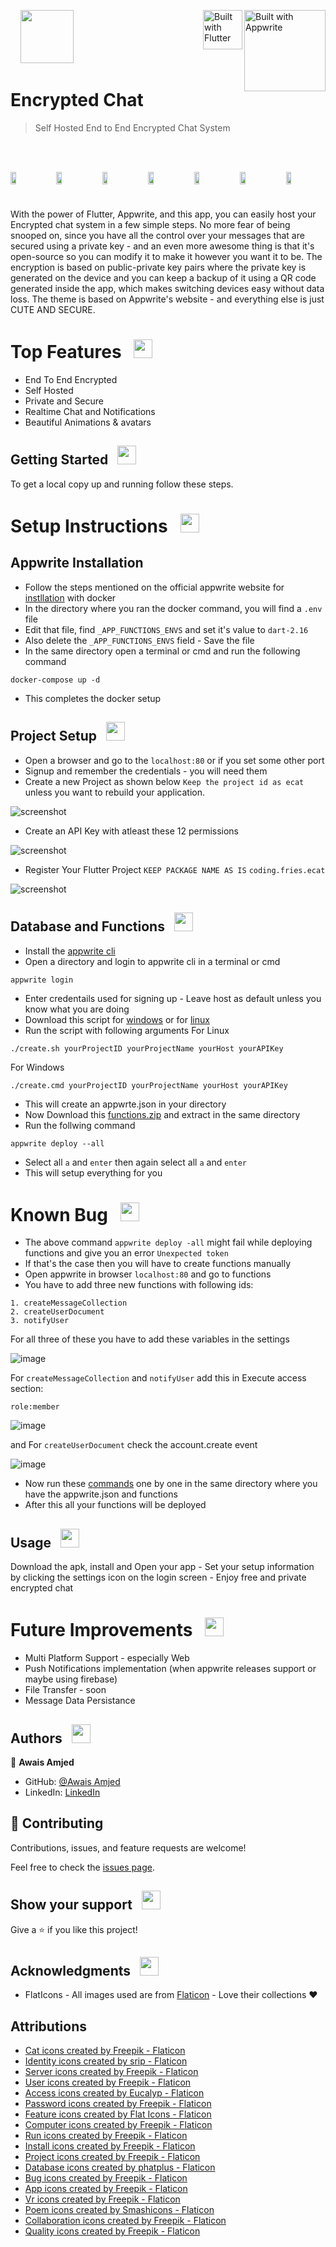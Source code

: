<img style="width: 130px;" src="https://appwrite.io/images-ee/press/badge-pink-box.svg" alt="Built with Appwrite" align="right"/>&nbsp;&nbsp;&nbsp;
<img style="height: 63px;" src="https://storage.googleapis.com/cms-storage-bucket/916809aa4c8f73ad70d2.svg" alt="Built with Flutter" align="right"/>
<img style="width: 85px" src="assets/images/logo.png" />

# Encrypted Chat

> Self Hosted End to End Encrypted Chat System

<br>
<br>
<p style="display: flex; align-items: start; gap: 10px">
  <img src="/resources/screenshot1.png" width="13.5%" />
  <img src="/resources/screenshot2.png" width="13.5%" />
  <img src="/resources/screenshot3.png" width="13.5%" />
  <img src="/resources/screenshot4.png" width="13.5%" />
  <img src="/resources/screenshot5.png" width="13.5%" />
  <img src="/resources/screenshot6.png" width="13.5%" />
  <img src="/resources/screenshot7.png" width="13.5%" />
</p>

#
With the power of Flutter, Appwrite, and this app, you can easily host your Encrypted chat system in a few simple steps. No more fear of being snooped on, since you have all the control over your messages that are secured using a private key - and an even more awesome thing is that it's open-source so you can modify it to make it however you want it to be. The encryption is based on public-private key pairs where the private key is generated on the device and you can keep a backup of it using a QR code generated inside the app, which makes switching devices easy without data loss. The theme is based on Appwrite's website - and everything else is just CUTE AND SECURE.

# Top Features &nbsp; <img src="./resources/medal.png" height="30" align="justify"/>

- End To End Encrypted
- Self Hosted
- Private and Secure
- Realtime Chat and Notifications
- Beautiful Animations & avatars

## Getting Started &nbsp; <img src="./resources/run.png" height="30" align="justify"/>

To get a local copy up and running follow these steps.

# Setup Instructions &nbsp; <img src="./resources/computer.png" height="30" align="justify"/>

## Appwrite Installation
- Follow the steps mentioned on the official appwrite website for [instllation](https://appwrite.io/docs/installation) with docker
- In the directory where you ran the docker command, you will find a `.env` file
- Edit that file, find `_APP_FUNCTIONS_ENVS` and set it's value to `dart-2.16`
- Also delete the `_APP_FUNCTIONS_ENVS` field - Save the file
- In the same directory open a terminal or cmd and run the following command
```
docker-compose up -d
```
- This completes the docker setup

## Project Setup &nbsp; <img src="./resources/project_icon.png" height="30" align="justify"/>
- Open a browser and go to the `localhost:80` or if you set some other port
- Signup and remember the credentials - you will need them
- Create a new Project as shown below `Keep the project id as ecat` unless you want to rebuild your application.

![screenshot](./resources/project.png)

- Create an API Key with atleast these 12 permissions

![screenshot](./resources/api.png)

- Register Your Flutter Project `KEEP PACKAGE NAME AS IS` `coding.fries.ecat`

![screenshot](./resources/registration.png)

## Database and Functions &nbsp; <img src="./resources/database-storage.png" height="30" align="justify"/>

- Install the [appwrite cli](https://appwrite.io/docs/command-line)
- Open a directory and login to appwrite cli in a terminal or cmd
```
appwrite login
```
- Enter credentails used for signing up - Leave host as default unless you know what you are doing
- Download this script for [windows](./resources/create.cmd) or for [linux](./resources/create.sh)
- Run the script with following arguments
For Linux
```
./create.sh yourProjectID yourProjectName yourHost yourAPIKey
```
For Windows
```
./create.cmd yourProjectID yourProjectName yourHost yourAPIKey
```
- This will create an appwrte.json in your directory
- Now Download this [functions.zip](./resources/functions.zip) and extract in the same directory
- Run the follwing command
```
appwrite deploy --all
```
- Select all `a` and `enter` then again select all `a` and `enter`
- This will setup everything for you

# Known Bug &nbsp; <img src="./resources/bug.png" height="30" align="justify"/>

- The above command `appwrite deploy -all` might fail while deploying functions and give you an error `Unexpected token`
- If that's the case then you will have to create functions manually
- Open appwrite in browser `localhost:80` and go to functions
- You have to add three new functions with following ids:
```
1. createMessageCollection
2. createUserDocument
3. notifyUser
```
For all three of these you have to add these variables in the settings

![image](https://user-images.githubusercontent.com/73714615/168171851-8cce52fd-762c-4341-aa7e-53f48191c407.png)

For `createMessageCollection` and `notifyUser` add this in Execute access section:
```
role:member
```

![image](https://user-images.githubusercontent.com/73714615/168172099-7cd029af-2499-4f7a-bc77-750f3191e300.png)

and For `createUserDocument` check the account.create event

![image](https://user-images.githubusercontent.com/73714615/168172332-72fcf10d-4937-4320-bab4-a394051fe608.png)

- Now run these [commands](./resources/commands.txt) one by one in the same directory where you have the appwrite.json and functions
- After this all your functions will be deployed

## Usage &nbsp; <img src="./resources/smartphone.png" height="30" align="justify"/>

Download the apk, install and Open your app - Set your setup information by clicking the settings icon on the login screen - Enjoy free and private encrypted chat

# Future Improvements &nbsp; <img src="./resources/virtual-reality.png" height="30" align="justify"/>

- Multi Platform Support - especially Web
- Push Notifications implementation (when appwrite releases support or maybe using firebase)
- File Transfer - soon
- Message Data Persistance

## Authors &nbsp; <img src="./resources/poem.png" height="30" align="justify"/>

👤 **Awais Amjed**

- GitHub: [@Awais Amjed](https://github.com/awais-amjed)
- LinkedIn: [LinkedIn](https://www.linkedin.com/in/awais-amjed)

## 🤝 Contributing

Contributions, issues, and feature requests are welcome!

Feel free to check the [issues page](../../issues/).

## Show your support &nbsp; <img src="./resources/support.png" height="30" align="justify"/>

Give a ⭐️ if you like this project!

## Acknowledgments &nbsp; <img src="./resources/medal.png" height="30" align="justify"/>

- FlatIcons - All images used are from [Flaticon](https://www.flaticon.com/) - Love their collections ❤️

## Attributions

- <a href="https://www.flaticon.com/free-icons/cat" title="cat icons">Cat icons created by Freepik - Flaticon</a>
- <a href="https://www.flaticon.com/free-icons/identity" title="identity icons">Identity icons created by srip - Flaticon</a>
- <a href="https://www.flaticon.com/free-icons/server" title="server icons">Server icons created by Freepik - Flaticon</a>
- <a href="https://www.flaticon.com/free-icons/user" title="user icons">User icons created by Freepik - Flaticon</a>
- <a href="https://www.flaticon.com/free-icons/access" title="access icons">Access icons created by Eucalyp - Flaticon</a>
- <a href="https://www.flaticon.com/free-icons/password" title="password icons">Password icons created by Freepik - Flaticon</a>
- <a href="https://www.flaticon.com/free-icons/feature" title="feature icons">Feature icons created by Flat Icons - Flaticon</a>
- <a href="https://www.flaticon.com/free-icons/computer" title="computer icons">Computer icons created by Freepik - Flaticon</a>
- <a href="https://www.flaticon.com/free-icons/run" title="run icons">Run icons created by Freepik - Flaticon</a>
- <a href="https://www.flaticon.com/free-icons/install" title="install icons">Install icons created by Freepik - Flaticon</a>
- <a href="https://www.flaticon.com/free-icons/project" title="project icons">Project icons created by Freepik - Flaticon</a>
- <a href="https://www.flaticon.com/free-icons/database" title="database icons">Database icons created by phatplus - Flaticon</a>
- <a href="https://www.flaticon.com/free-icons/bug" title="bug icons">Bug icons created by Freepik - Flaticon</a>
- <a href="https://www.flaticon.com/free-icons/app" title="app icons">App icons created by Freepik - Flaticon</a>
- <a href="https://www.flaticon.com/free-icons/vr" title="vr icons">Vr icons created by Freepik - Flaticon</a>
- <a href="https://www.flaticon.com/free-icons/poem" title="poem icons">Poem icons created by Smashicons - Flaticon</a>
- <a href="https://www.flaticon.com/free-icons/collaboration" title="collaboration icons">Collaboration icons created by Freepik - Flaticon</a>
- <a href="https://www.flaticon.com/free-icons/quality" title="quality icons">Quality icons created by Freepik - Flaticon</a>
